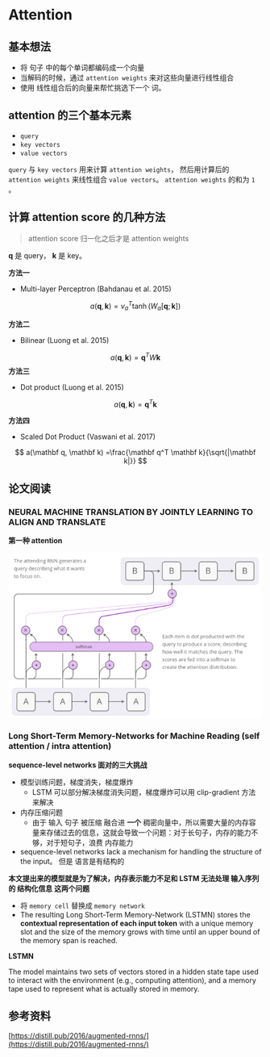 # Attention

## 基本想法

* 将 句子 中的每个单词都编码成一个向量
* 当解码的时候，通过 `attention weights` 来对这些向量进行线性组合
* 使用 线性组合后的向量来帮忙挑选下一个 词。

## attention 的三个基本元素

* `query`
* `key vectors`
* `value vectors`

`query` 与 `key vectors` 用来计算 `attention weights`， 然后用计算后的 `attention weights` 来线性组合 `value vectors`。 `attention weights` 的和为 `1` 。



## 计算 attention score 的几种方法

> attention score 归一化之后才是 attention weights

$\mathbf q$ 是 query， $\mathbf k$ 是 key。

**方法一**

* Multi-layer Perceptron (Bahdanau et al. 2015)

$$
a(\mathbf q, \mathbf k) = v_a^T\tanh(W_a[\mathbf q; \mathbf k])
$$

**方法二**

* Bilinear (Luong et al. 2015)


$$
a(\mathbf q, \mathbf k) =\mathbf q^TW \mathbf k
$$
**方法三**

* Dot product (Luong et al. 2015)

$$
a(\mathbf q, \mathbf k) =\mathbf q^T \mathbf k
$$

**方法四**

* Scaled Dot Product (Vaswani et al. 2017)

$$
a(\mathbf q, \mathbf k) =\frac{\mathbf q^T \mathbf k}{\sqrt{|\mathbf k|}}
$$



## 论文阅读

### NEURAL MACHINE TRANSLATION BY JOINTLY LEARNING TO ALIGN AND TRANSLATE

**第一种 attention**

![](../imgs/attention-1.png)

### Long Short-Term Memory-Networks for Machine Reading (self attention / intra attention)

**sequence-level networks 面对的三大挑战**

* 模型训练问题，梯度消失，梯度爆炸
  * LSTM 可以部分解决梯度消失问题，梯度爆炸可以用 clip-gradient 方法来解决
* 内存压缩问题
  * 由于 输入 句子 被压缩 融合进 **一个** 稠密向量中，所以需要大量的内存容量来存储过去的信息，这就会导致一个问题：对于长句子，内存的能力不够，对于短句子，浪费 内存能力
* sequence-level networks lack a mechanism for handling the structure of the input。 但是 语言是有结构的

**本文提出来的模型就是为了解决，内存表示能力不足和 LSTM 无法处理 输入序列的 结构化信息 这两个问题**

* 将 `memory cell` 替换成 `memory network` 
* The resulting Long Short-Term Memory-Network (LSTMN) stores the **contextual representation of each input token** with a unique memory slot and the size of the memory grows with time until an upper bound of the memory span is reached.

**LSTMN**

The model maintains two sets of vectors stored in a hidden state tape used to interact with the environment (e.g., computing attention), and a memory tape used to represent what is actually stored in memory.







## 参考资料

[https://distill.pub/2016/augmented-rnns/](https://distill.pub/2016/augmented-rnns/)





